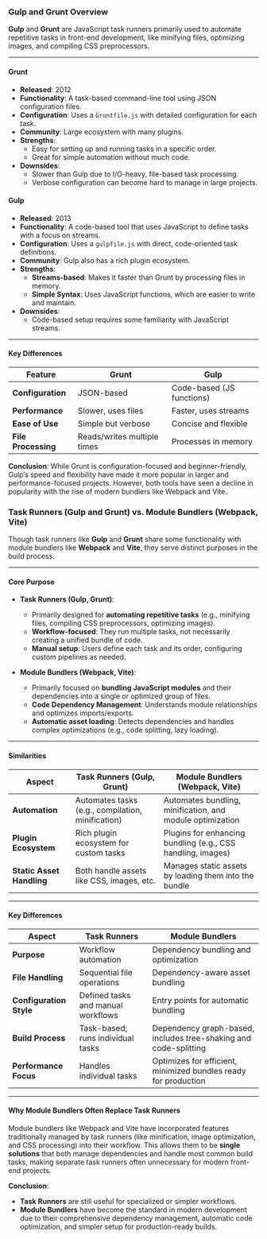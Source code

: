 

### Gulp and Grunt Overview

**Gulp** and **Grunt** are JavaScript task runners primarily used to automate repetitive tasks in front-end development, like minifying files, optimizing images, and compiling CSS preprocessors.

---

#### Grunt
- **Released**: 2012
- **Functionality**: A task-based command-line tool using JSON configuration files.
- **Configuration**: Uses a `Gruntfile.js` with detailed configuration for each task.
- **Community**: Large ecosystem with many plugins.
- **Strengths**:
  - Easy for setting up and running tasks in a specific order.
  - Great for simple automation without much code.
- **Downsides**:
  - Slower than Gulp due to I/O-heavy, file-based task processing.
  - Verbose configuration can become hard to manage in large projects.

#### Gulp
- **Released**: 2013
- **Functionality**: A code-based tool that uses JavaScript to define tasks with a focus on streams.
- **Configuration**: Uses a `gulpfile.js` with direct, code-oriented task definitions.
- **Community**: Gulp also has a rich plugin ecosystem.
- **Strengths**:
  - **Streams-based**: Makes it faster than Grunt by processing files in memory.
  - **Simple Syntax**: Uses JavaScript functions, which are easier to write and maintain.
- **Downsides**:
  - Code-based setup requires some familiarity with JavaScript streams.

---

#### Key Differences
| Feature               | Grunt                         | Gulp                        |
|-----------------------|-------------------------------|-----------------------------|
| **Configuration**     | JSON-based                    | Code-based (JS functions)   |
| **Performance**       | Slower, uses files            | Faster, uses streams        |
| **Ease of Use**       | Simple but verbose            | Concise and flexible        |
| **File Processing**   | Reads/writes multiple times   | Processes in memory         |

**Conclusion**: While Grunt is configuration-focused and beginner-friendly, Gulp’s speed and flexibility have made it more popular in larger and performance-focused projects. However, both tools have seen a decline in popularity with the rise of modern bundlers like Webpack and Vite.


### Task Runners (Gulp and Grunt) vs. Module Bundlers (Webpack, Vite)

Though task runners like **Gulp** and **Grunt** share some functionality with module bundlers like **Webpack** and **Vite**, they serve distinct purposes in the build process.

---

#### Core Purpose
- **Task Runners (Gulp, Grunt)**:
  - Primarily designed for **automating repetitive tasks** (e.g., minifying files, compiling CSS preprocessors, optimizing images).
  - **Workflow-focused**: They run multiple tasks, not necessarily creating a unified bundle of code.
  - **Manual setup**: Users define each task and its order, configuring custom pipelines as needed.

- **Module Bundlers (Webpack, Vite)**:
  - Primarily focused on **bundling JavaScript modules** and their dependencies into a single or optimized group of files.
  - **Code Dependency Management**: Understands module relationships and optimizes imports/exports.
  - **Automatic asset loading**: Detects dependencies and handles complex optimizations (e.g., code splitting, lazy loading).

---

#### Similarities
| Aspect                | Task Runners (Gulp, Grunt)                            | Module Bundlers (Webpack, Vite)                             |
|-----------------------|-------------------------------------------------------|-------------------------------------------------------------|
| **Automation**        | Automates tasks (e.g., compilation, minification)     | Automates bundling, minification, and module optimization   |
| **Plugin Ecosystem**  | Rich plugin ecosystem for custom tasks                | Plugins for enhancing bundling (e.g., CSS handling, images) |
| **Static Asset Handling** | Both handle assets like CSS, images, etc.       | Manages static assets by loading them into the bundle       |

---

#### Key Differences
| Aspect                     | Task Runners                          | Module Bundlers                        |
|----------------------------|---------------------------------------|----------------------------------------|
| **Purpose**                | Workflow automation                   | Dependency bundling and optimization   |
| **File Handling**          | Sequential file operations           | Dependency-aware asset bundling        |
| **Configuration Style**    | Defined tasks and manual workflows    | Entry points for automatic bundling    |
| **Build Process**          | Task-based; runs individual tasks    | Dependency graph-based, includes tree-shaking and code-splitting |
| **Performance Focus**      | Handles individual tasks             | Optimizes for efficient, minimized bundles ready for production |

---

#### Why Module Bundlers Often Replace Task Runners
Module bundlers like Webpack and Vite have incorporated features traditionally managed by task runners (like minification, image optimization, and CSS processing) into their workflow. This allows them to be **single solutions** that both manage dependencies and handle most common build tasks, making separate task runners often unnecessary for modern front-end projects.

**Conclusion**:  
- **Task Runners** are still useful for specialized or simpler workflows.
- **Module Bundlers** have become the standard in modern development due to their comprehensive dependency management, automatic code optimization, and simpler setup for production-ready builds.